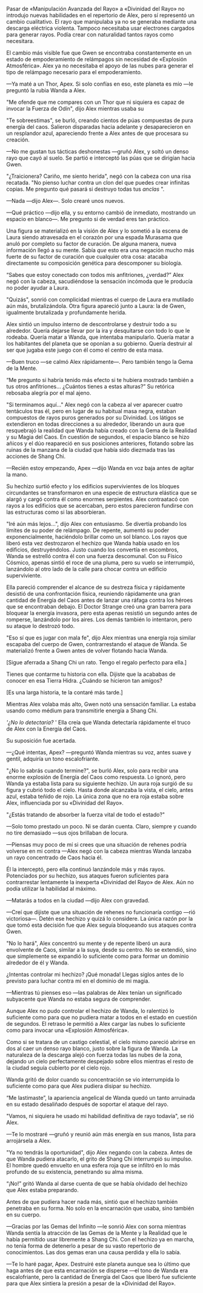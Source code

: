 
Pasar de «Manipulación Avanzada del Rayo» a «Divinidad del Rayo» no introdujo nuevas habilidades en el repertorio de Alex, pero sí representó un cambio cualitativo. El rayo que manipulaba ya no se generaba mediante una descarga eléctrica violenta. Tampoco necesitaba usar electrones cargados para generar rayos. Podía crear con naturalidad tantos rayos como necesitara.

El cambio más visible fue que Gwen se encontraba constantemente en un estado de empoderamiento de relámpagos sin necesidad de «Explosión Atmosférica». Alex ya no necesitaba el apoyo de las nubes para generar el tipo de relámpago necesario para el empoderamiento.

—Ya maté a un Thor, Apex. Si solo confías en eso, este planeta es mío —le preguntó la rubia Wanda a Alex.

"Me ofende que me compares con un Thor que ni siquiera es capaz de invocar la Fuerza de Odín", dijo Alex mientras usaba su

"Te sobreestimas", se burló, creando cientos de púas compuestas de pura energía del caos. Salieron disparadas hacia adelante y desaparecieron en un resplandor azul, apareciendo frente a Alex antes de que procesara su creación.

—No me gustan tus tácticas deshonestas —gruñó Alex, y soltó un denso rayo que cayó al suelo. Se partió e interceptó las púas que se dirigían hacia Gwen.

"¿Traicionera? Cariño, me siento herida", negó con la cabeza con una risa recatada. "No pienso luchar contra un clon del que puedes crear infinitas copias. Me pregunto qué pasará si destruyo todas tus _anclas_ ".

—Nada —dijo Alex—. Solo crearé unos nuevos.

—Qué práctico —dijo ella, y su entorno cambió de inmediato, mostrando un espacio en blanco—. Me pregunto si de verdad eres tan práctico.

Una figura se materializó en la visión de Alex y lo sometió a la escena de Laura siendo atravesada en el corazón por una espada Murasama que anuló por completo su factor de curación. De alguna manera, nueva información llegó a su mente. Sabía _que_ esto era una negación mucho más fuerte de su factor de curación que cualquier otra cosa: atacaba directamente su composición genética para descomponer su biología.

“Sabes que estoy conectado con todos mis anfitriones, ¿verdad?” Alex negó con la cabeza, sacudiéndose la sensación incómoda que le producía no poder ayudar a Laura.

"Quizás", sonrió con complicidad mientras el cuerpo de Laura era mutilado aún más, brutalizándola. Otra figura apareció junto a Laura: la de Gwen, igualmente brutalizada y profundamente herida.

Alex sintió un impulso interno de descontrolarse y destruir todo a su alrededor. Quería dejarse llevar por la ira y desquitarse con todo lo que le rodeaba. Quería matar a Wanda, que intentaba manipularlo. Quería matar a los habitantes del planeta que se oponían a su gobierno. Quería destruir al ser que jugaba este juego con él como el centro de esta masa.

—Buen truco —se calmó Alex rápidamente—. Pero también tengo la Gema de la Mente.

“Me pregunto si habría tenido más efecto si te hubiera mostrado también a tus otros anfitriones… ¿Cuántos tienes a estas alturas?” Su retórica rebosaba alegría por el mal ajeno.

"Si terminamos aquí..." Alex negó con la cabeza al ver aparecer cuatro tentáculos tras él, pero en lugar de su habitual masa negra, estaban compuestos de rayos puros generados por su Divinidad. Los látigos se extendieron en todas direcciones a su alrededor, liberando un aura que resquebrajó la realidad que Wanda había creado con la Gema de la Realidad y su Magia del Caos. En cuestión de segundos, el espacio blanco se hizo añicos y el dúo reapareció en sus posiciones anteriores, flotando sobre las ruinas de la manzana de la ciudad que había sido diezmada tras las acciones de Shang Chi.

—Recién estoy empezando, Apex —dijo Wanda en voz baja antes de agitar la mano.

Su hechizo surtió efecto y los edificios supervivientes de los bloques circundantes se transformaron en una especie de estructura elástica que se alargó y cargó contra él como enormes serpientes. Alex contraatacó con rayos a los edificios que se acercaban, pero estos parecieron fundirse con las estructuras como si las absorbieran.

"Iré aún más lejos...", dijo Alex con entusiasmo. Se divertía probando los límites de su poder de relámpago. De repente, aumentó su poder exponencialmente, haciéndolo brillar como un sol blanco. Los rayos que liberó esta vez destrozaron el hechizo que Wanda había usado en los edificios, destruyéndolos. Justo cuando los convertía en escombros, Wanda se estrelló contra él con una fuerza descomunal. Con su Físico Cósmico, apenas sintió el roce de una pluma, pero su vuelo se interrumpió, lanzándolo al otro lado de la calle para chocar contra un edificio superviviente.

Ella pareció comprender el alcance de su destreza física y rápidamente desistió de una confrontación física, reuniendo rápidamente una gran cantidad de Energía del Caos antes de lanzar una ráfaga contra los héroes que se encontraban debajo. El Doctor Strange creó una gran barrera para bloquear la energía invasora, pero esta apenas resistió un segundo antes de romperse, lanzándolo por los aires. Los demás también lo intentaron, pero su ataque lo destrozó todo.

"Eso sí que es jugar con mala fe", dijo Alex mientras una energía roja similar escapaba del cuerpo de Gwen, contrarrestando el ataque de Wanda. Se materializó frente a Gwen antes de volver flotando hacia Wanda.

[Sigue aferrada a Shang Chi un rato. Tengo el regalo perfecto para ella.]

Tienes que contarme tu historia con ella. Dijiste que la acababas de conocer en esa Tierra Hidra. ¿Cuándo se hicieron tan amigos?

[Es una larga historia, te la contaré más tarde.]

Mientras Alex volaba más alto, Gwen notó una sensación familiar. La estaba usando como médium para transmitirle energía a Shang Chi.

_'¿No lo detectaría?_ ' Ella creía que Wanda detectaría rápidamente el truco de Alex con la Energía del Caos.

Su suposición fue acertada.

—¿Qué intentas, Apex? —preguntó Wanda mientras su voz, antes suave y gentil, adquiría un tono escalofriante.

"¿No lo sabrás cuando termine?", se burló Alex, solo para recibir una enorme explosión de Energía del Caos como respuesta. Lo ignoró, pero Wanda ya estaba lista para su siguiente hechizo. Un aura roja surgió de su figura y cubrió todo el cielo. Hasta donde alcanzaba la vista, el cielo, antes azul, estaba teñido de rojo. La única zona que no era roja estaba sobre Alex, influenciada por su «Divinidad del Rayo».

"¿Estás tratando de absorber la fuerza vital de todo el estado?"

—Solo tomo prestado un poco. Ni se darán cuenta. Claro, siempre y cuando no tire demasiado —sus ojos brillaban de locura.

—Piensas muy poco de mí si crees que una situación de rehenes podría volverse en mi contra —Alex negó con la cabeza mientras Wanda lanzaba un rayo concentrado de Caos hacia él.

Él la interceptó, pero ella continuó lanzándole más y más rayos. Potenciados por su hechizo, sus ataques fueron suficientes para contrarrestar lentamente la inexperta «Divinidad del Rayo» de Alex. Aún no podía utilizar la habilidad al máximo.

—Matarás a todos en la ciudad —dijo Alex con gravedad.

—Creí que dijiste que una situación de rehenes no funcionaría contigo —rió victoriosa—. Detén ese hechizo y quizá lo considere. La única razón por la que tomó esta decisión fue que Alex seguía bloqueando sus ataques contra Gwen.

"No lo hará", Alex concentró su mente y de repente liberó un aura envolvente de Caos, similar a la suya, desde su centro. No se extendió, sino que simplemente se expandió lo suficiente como para formar un dominio alrededor de él y Wanda.

¿Intentas controlar mi hechizo? ¡Qué monada! Llegas siglos antes de lo previsto para luchar contra mí en el dominio de mi magia.

—Mientras tú pienses eso —las palabras de Alex tenían un significado subyacente que Wanda no estaba segura de comprender.

Aunque Alex no pudo controlar el hechizo de Wanda, lo ralentizó lo suficiente como para que no pudiera matar a todos en el estado en cuestión de segundos. El retraso le permitió a Alex cargar las nubes lo suficiente como para invocar una «Explosión Atmosférica».

Como si se tratara de un castigo celestial, el cielo mismo pareció abrirse en dos al caer un denso rayo blanco, justo sobre la figura de Wanda. La naturaleza de la descarga alejó con fuerza todas las nubes de la zona, dejando un cielo perfectamente despejado sobre ellos mientras el resto de la ciudad seguía cubierto por el cielo rojo.

Wanda gritó de dolor cuando su concentración se vio interrumpida lo suficiente como para que Alex pudiera disipar su hechizo.

“Me lastimaste”, la apariencia angelical de Wanda quedó un tanto arruinada en su estado desaliñado después de soportar el ataque del rayo.

"Vamos, ni siquiera he usado mi habilidad definitiva de rayo todavía", se rió Alex.

—Te lo mostraré —gruñó y reunió aún más energía en sus manos, lista para arrojársela a Alex.

"Ya no tendrás la oportunidad", dijo Alex negando con la cabeza. Antes de que Wanda pudiera atacarlo, el grito de Shang Chi interrumpió su impulso. El hombre quedó envuelto en una esfera roja que se infiltró en lo más profundo de su existencia, penetrando su alma misma.

“¡No!” gritó Wanda al darse cuenta de que se había olvidado del hechizo que Alex estaba preparando.

Antes de que pudiera hacer nada más, sintió que el hechizo también penetraba en su forma. No solo en la encarnación que usaba, sino también en su cuerpo.

—Gracias por las Gemas del Infinito —le sonrió Alex con sorna mientras Wanda sentía la atracción de las Gemas de la Mente y la Realidad que le había permitido usar libremente a Shang Chi. Con el hechizo ya en marcha, no tenía forma de detenerlo a pesar de su vasto repertorio de conocimientos. Las dos gemas eran una causa perdida y ella lo sabía.

—Te lo haré pagar, Apex. Destruiré este planeta aunque sea lo último que haga antes de que esta encarnación se disperse —el tono de Wanda era escalofriante, pero la cantidad de Energía del Caos que liberó fue suficiente para que Alex sintiera la presión a pesar de la «Divinidad del Rayo».